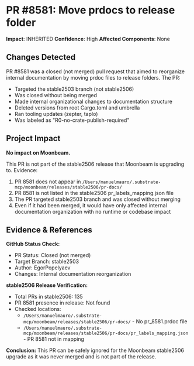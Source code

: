 # PR #8581: Move prdocs to release folder

**Impact**: INHERITED
**Confidence**: High
**Affected Components**: None

## Changes Detected

PR #8581 was a closed (not merged) pull request that aimed to reorganize internal documentation by moving prdoc files to release folders. The PR:
- Targeted the stable2503 branch (not stable2506)
- Was closed without being merged
- Made internal organizational changes to documentation structure
- Deleted versions from root Cargo.toml and umbrella
- Ran tooling updates (zepter, taplo)
- Was labeled as "R0-no-crate-publish-required"

## Project Impact

**No impact on Moonbeam.**

This PR is not part of the stable2506 release that Moonbeam is upgrading to. Evidence:
1. PR 8581 does not appear in `/Users/manuelmauro/.substrate-mcp/moonbeam/releases/stable2506/pr-docs/`
2. PR 8581 is not listed in the stable2506 pr_labels_mapping.json file
3. The PR targeted stable2503 branch and was closed without merging
4. Even if it had been merged, it would have only affected internal documentation organization with no runtime or codebase impact

## Evidence & References

**GitHub Status Check:**
- PR Status: Closed (not merged)
- Target Branch: stable2503
- Author: EgorPopelyaev
- Changes: Internal documentation reorganization

**stable2506 Release Verification:**
- Total PRs in stable2506: 135
- PR 8581 presence in release: Not found
- Checked locations:
  - `/Users/manuelmauro/.substrate-mcp/moonbeam/releases/stable2506/pr-docs/` - No pr_8581.prdoc file
  - `/Users/manuelmauro/.substrate-mcp/moonbeam/releases/stable2506/pr-docs/pr_labels_mapping.json` - PR 8581 not in mapping

**Conclusion:**
This PR can be safely ignored for the Moonbeam stable2506 upgrade as it was never merged and is not part of the release.
